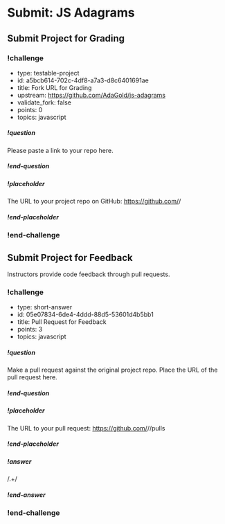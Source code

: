 # Submit: JS Adagrams

## Submit Project for Grading

### !challenge
* type: testable-project
* id: a5bcb614-702c-4df8-a7a3-d8c6401691ae
* title: Fork URL for Grading
* upstream: https://github.com/AdaGold/js-adagrams
* validate_fork: false
* points: 0
* topics: javascript

##### !question

Please paste a link to your repo here.

##### !end-question

##### !placeholder

The URL to your project repo on GitHub: https://github.com/<your-username>/<project-name>

##### !end-placeholder
### !end-challenge
<!-- ======================= END CHALLENGE ======================= -->

## Submit Project for Feedback

Instructors provide code feedback through pull requests.

<!-- >>>>>>>>>>>>>>>>>>>>>> BEGIN CHALLENGE >>>>>>>>>>>>>>>>>>>>>> -->

### !challenge

* type: short-answer
* id: 05e07834-6de4-4ddd-88d5-53601d4b5bb1
* title: Pull Request for Feedback
* points: 3
* topics: javascript

##### !question

Make a pull request against the original project repo. Place the URL of the pull request here.

##### !end-question

##### !placeholder

The URL to your pull request: https://github.com/<some-ada-repo>/<project-name>/pulls

##### !end-placeholder

##### !answer

/.+/

##### !end-answer
### !end-challenge

<!-- ======================= END CHALLENGE ======================= -->
